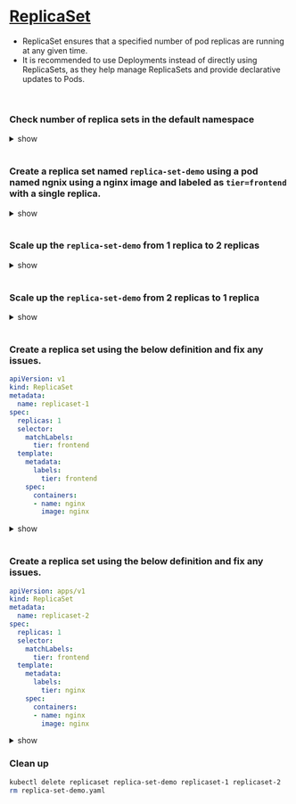 # [ReplicaSet](https://kubernetes.io/docs/concepts/workloads/controllers/replicaset/)

 - ReplicaSet ensures that a specified number of pod replicas are running at any given time.
 - It is recommended to use Deployments instead of directly using ReplicaSets, as they help manage ReplicaSets and provide declarative updates to Pods.

<br />

### Check number of replica sets in the default namespace

<details><summary>show</summary><p>

```bash
kubectl get replicasets
# OR
kubectl get rs
```

</p></details> 

<br />

### Create a replica set named `replica-set-demo` using a pod named ngnix using a nginx image and labeled as `tier=frontend` with a single replica.

<details><summary>show</summary><p>

```yaml
cat << EOF > replica-set-demo.yaml
apiVersion: apps/v1
kind: ReplicaSet
metadata:
  name: replica-set-demo
spec:
  replicas: 1
  selector:
    matchLabels:
      tier: frontend
  template:
    metadata:
      labels:
        tier: frontend
    spec:
      containers:
      - name: nginx
        image: nginx
EOF

kubectl apply -f replica-set-demo.yaml
```

</p></details>

<br />

### Scale up the `replica-set-demo` from 1 replica to 2 replicas

<details><summary>show</summary><p>

```bash
kubectl scale replicaset replica-set-demo --replicas=2
```

OR

Edit the replica set definition file `replica-set-demo.yaml` and apply `kubectl apply -f replica-set-demo.yaml`

```yaml
apiVersion: apps/v1
kind: ReplicaSet
metadata:
  name: replica-set-demo
spec:
  replicas: 2 # update this
  selector:
    matchLabels:
      tier: frontend
  template:
    metadata:
      labels:
        tier: frontend
    spec:
      containers:
      - name: nginx
        image: nginx
EOF
```

</p></details>

<br />

### Scale up the `replica-set-demo` from 2 replicas to 1 replica

<details><summary>show</summary><p>

```bash
kubectl scale replicaset replica-set-demo --replicas=1
```

OR

Edit the replica set definition file `replica-set-demo.yaml` and apply `kubectl apply -f replica-set-demo.yaml`

```yaml
apiVersion: apps/v1
kind: ReplicaSet
metadata:
  name: replica-set-demo
spec:
  replicas: 1 # update this
  selector:
    matchLabels:
      tier: frontend
  template:
    metadata:
      labels:
        tier: frontend
    spec:
      containers:
      - name: nginx
        image: nginx
EOF
```

</p></details>

<br />

### Create a replica set using the below definition and fix any issues.

```yaml
apiVersion: v1
kind: ReplicaSet
metadata:
  name: replicaset-1
spec:
  replicas: 1
  selector:
    matchLabels:
      tier: frontend
  template:
    metadata:
      labels:
        tier: frontend
    spec:
      containers:
      - name: nginx
        image: nginx
```

<details><summary>show</summary><p>

Check the apiVersion using `kubectl explain replicasets` which is `apps/v1`.  
Update the version and apply again.

</p></details>

<br />

### Create a replica set using the below definition and fix any issues.

```yaml
apiVersion: apps/v1
kind: ReplicaSet
metadata:
  name: replicaset-2
spec:
  replicas: 1
  selector:
    matchLabels:
      tier: frontend
  template:
    metadata:
      labels:
        tier: nginx
    spec:
      containers:
      - name: nginx
        image: nginx
```

<details><summary>show</summary><p>

The replica set selector field `tier: frontend` does not match the pod labels `tier: nginx`. Correct either of them and reapply.

</p></details>


### Clean up 

```bash
kubectl delete replicaset replica-set-demo replicaset-1 replicaset-2
rm replica-set-demo.yaml
```
